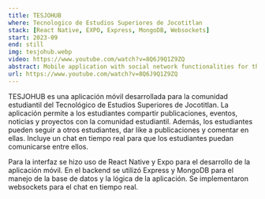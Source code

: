 ```yaml
---
title: TESJOHUB
where: Tecnologico de Estudios Superiores de Jocotitlan
stack: [React Native, EXPO, Express, MongoDB, Websockets]
start: 2023-09
end: still
img: tesjohub.webp
video: https://www.youtube.com/watch?v=8Q6J9Q1Z9ZQ
abstract: Mobile application with social network functionalities for the student community of the Tecnológico de Estudios Superiores de Jocotitlan. The application allows students to share posts, events, news and projects with the student community.
url: https://www.youtube.com/watch?v=8Q6J9Q1Z9ZQ
---
```


TESJOHUB es una aplicación móvil desarrollada para la comunidad estudiantil del Tecnológico de Estudios Superiores de Jocotitlan. La aplicación permite a los estudiantes compartir publicaciones, eventos, noticias y proyectos con la comunidad estudiantil. Además, los estudiantes pueden seguir a otros estudiantes, dar like a publicaciones y comentar en ellas. Incluye un chat en tiempo real para que los estudiantes puedan comunicarse entre ellos.

Para la interfaz se hizo uso de React Native y Expo para el desarrollo de la aplicación móvil. En el backend se utilizó Express y MongoDB para el manejo de la base de datos y la lógica de la aplicación. Se implementaron websockets para el chat en tiempo real.
